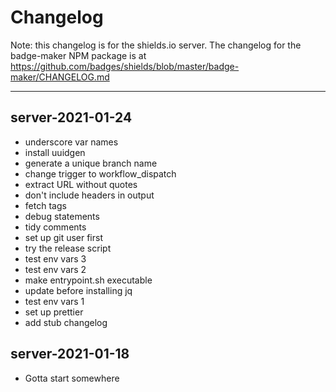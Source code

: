 # Changelog

Note: this changelog is for the shields.io server. The changelog for the badge-maker NPM package is at https://github.com/badges/shields/blob/master/badge-maker/CHANGELOG.md

---

## server-2021-01-24

- underscore var names
- install uuidgen
- generate a unique branch name
- change trigger to workflow_dispatch
- extract URL without quotes
- don't include headers in output
- fetch tags
- debug statements
- tidy comments
- set up git user first
- try the release script
- test env vars 3
- test env vars 2
- make entrypoint.sh executable
- update before installing jq
- test env vars 1
- set up prettier
- add stub changelog

## server-2021-01-18

- Gotta start somewhere
